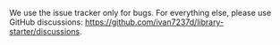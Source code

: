 We use the issue tracker only for bugs. For everything else, please use GitHub discussions: https://github.com/ivan7237d/library-starter/discussions.
